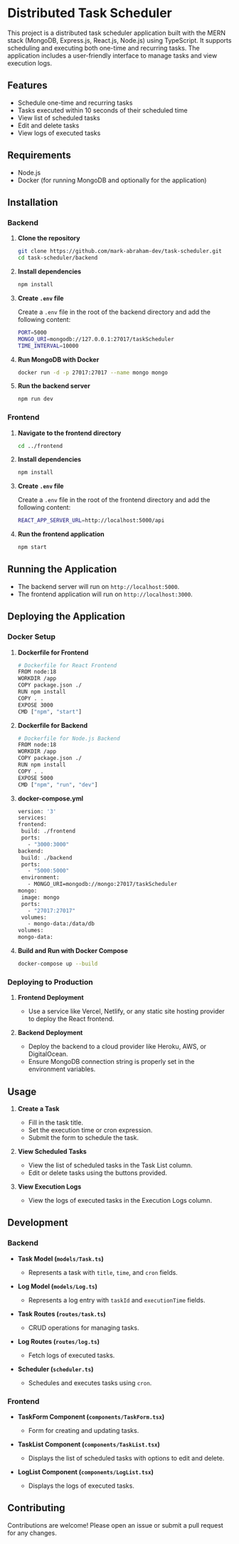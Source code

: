 # Distributed Task Scheduler

This project is a distributed task scheduler application built with the MERN stack (MongoDB, Express.js, React.js, Node.js) using TypeScript. It supports scheduling and executing both one-time and recurring tasks. The application includes a user-friendly interface to manage tasks and view execution logs.

## Features

- Schedule one-time and recurring tasks
- Tasks executed within 10 seconds of their scheduled time
- View list of scheduled tasks
- Edit and delete tasks
- View logs of executed tasks

## Requirements

- Node.js
- Docker (for running MongoDB and optionally for the application)

## Installation

### Backend

1. **Clone the repository**

   ```bash
   git clone https://github.com/mark-abraham-dev/task-scheduler.git
   cd task-scheduler/backend
   ```

2. **Install dependencies**

   ```bash
   npm install
   ```

3. **Create `.env` file**

   Create a `.env` file in the root of the backend directory and add the following content:

   ```bash
   PORT=5000
   MONGO_URI=mongodb://127.0.0.1:27017/taskScheduler
   TIME_INTERVAL=10000
   ```

4. **Run MongoDB with Docker**

   ```bash
   docker run -d -p 27017:27017 --name mongo mongo
   ```

5. **Run the backend server**

   ```bash
   npm run dev
   ```

### Frontend

1. **Navigate to the frontend directory**

   ```bash
   cd ../frontend
   ```

2. **Install dependencies**

   ```bash
   npm install
   ```

3. **Create `.env` file**

   Create a `.env` file in the root of the frontend directory and add the following content:

   ```bash
   REACT_APP_SERVER_URL=http://localhost:5000/api
   ```

4. **Run the frontend application**

   ```bash
   npm start
   ```

## Running the Application

- The backend server will run on `http://localhost:5000`.
- The frontend application will run on `http://localhost:3000`.

## Deploying the Application

### Docker Setup

1. **Dockerfile for Frontend**

   ```bash
   # Dockerfile for React Frontend
   FROM node:18
   WORKDIR /app
   COPY package.json ./
   RUN npm install
   COPY . .
   EXPOSE 3000
   CMD ["npm", "start"]
   ```

2. **Dockerfile for Backend**

   ```bash
   # Dockerfile for Node.js Backend
   FROM node:18
   WORKDIR /app
   COPY package.json ./
   RUN npm install
   COPY . .
   EXPOSE 5000
   CMD ["npm", "run", "dev"]
   ```

3. **docker-compose.yml**

   ```bash
   version: '3'
   services:
   frontend:
    build: ./frontend
    ports:
      - "3000:3000"
   backend:
    build: ./backend
    ports:
      - "5000:5000"
    environment:
      - MONGO_URI=mongodb://mongo:27017/taskScheduler
   mongo:
    image: mongo
    ports:
      - "27017:27017"
    volumes:
      - mongo-data:/data/db
   volumes:
   mongo-data:
   ```

4. **Build and Run with Docker Compose**

   ```bash
   docker-compose up --build
   ```

### Deploying to Production

1. **Frontend Deployment**

   - Use a service like Vercel, Netlify, or any static site hosting provider to deploy the React frontend.

2. **Backend Deployment**
   - Deploy the backend to a cloud provider like Heroku, AWS, or DigitalOcean.
   - Ensure MongoDB connection string is properly set in the environment variables.

## Usage

1. **Create a Task**

   - Fill in the task title.
   - Set the execution time or cron expression.
   - Submit the form to schedule the task.

2. **View Scheduled Tasks**

   - View the list of scheduled tasks in the Task List column.
   - Edit or delete tasks using the buttons provided.

3. **View Execution Logs**
   - View the logs of executed tasks in the Execution Logs column.

## Development

### Backend

- **Task Model (`models/Task.ts`)**
  - Represents a task with `title`, `time`, and `cron` fields.
- **Log Model (`models/Log.ts`)**

  - Represents a log entry with `taskId` and `executionTime` fields.

- **Task Routes (`routes/task.ts`)**

  - CRUD operations for managing tasks.

- **Log Routes (`routes/log.ts`)**

  - Fetch logs of executed tasks.

- **Scheduler (`scheduler.ts`)**
  - Schedules and executes tasks using `cron`.

### Frontend

- **TaskForm Component (`components/TaskForm.tsx`)**
  - Form for creating and updating tasks.
- **TaskList Component (`components/TaskList.tsx`)**

  - Displays the list of scheduled tasks with options to edit and delete.

- **LogList Component (`components/LogList.tsx`)**
  - Displays the logs of executed tasks.

## Contributing

Contributions are welcome! Please open an issue or submit a pull request for any changes.
